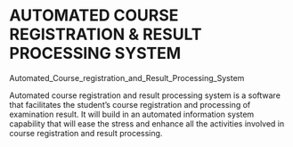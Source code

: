 # AUTOMATED COURSE REGISTRATION & RESULT PROCESSING SYSTEM
Automated_Course_registration_and_Result_Processing_System

Automated course registration and result processing system is a software that facilitates the student’s course registration and processing of examination result. It will build in an automated information system capability that will ease the stress and enhance all the activities involved in course registration and result processing.

